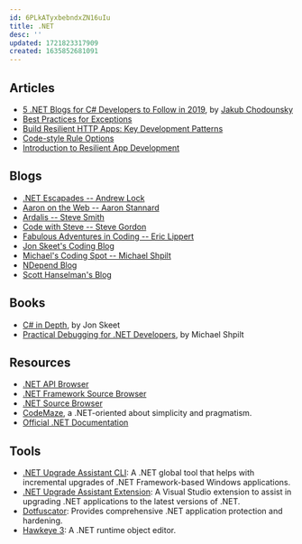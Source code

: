```yaml
---
id: 6PLkATyxbebndxZN16uIu
title: .NET
desc: ''
updated: 1721823317909
created: 1635852681091
---
```


## Articles

- [5 .NET Blogs for C# Developers to Follow in 2019](https://jakubgarfield.medium.com/5-net-blogs-for-c-developers-to-follow-in-2019-2b4af10927ae), by [Jakub Chodounsky](https://jakubgarfield.medium.com/)
- [Best Practices for Exceptions](https://learn.microsoft.com/en-us/dotnet/standard/exceptions/best-practices-for-exceptions)
- [Build Resilient HTTP Apps: Key Development Patterns](https://learn.microsoft.com/en-us/dotnet/core/resilience/http-resilience)
- [Code-style Rule Options](https://learn.microsoft.com/en-us/dotnet/fundamentals/code-analysis/code-style-rule-options)
- [Introduction to Resilient App Development](https://learn.microsoft.com/en-us/dotnet/core/resilience)

## Blogs

- [.NET Escapades -- Andrew Lock](https://andrewlock.net/)
- [Aaron on the Web -- Aaron Stannard](https://aaronstannard.com/)
- [Ardalis -- Steve Smith](https://ardalis.com/blog)
- [Code with Steve -- Steve Gordon](https://www.stevejgordon.co.uk/)
- [Fabulous Adventures in Coding -- Eric Lippert](https://ericlippert.com/)
- [Jon Skeet's Coding Blog](https://codeblog.jonskeet.uk/)
- [Michael's Coding Spot -- Michael Shpilt](https://michaelscodingspot.com/)
- [NDepend Blog](https://blog.ndepend.com/)
- [Scott Hanselman's Blog](https://www.hanselman.com/blog)

## Books

- [C# in Depth](https://csharpindepth.com/), by Jon Skeet
- [Practical Debugging for .NET Developers](https://practicaldebugging.net/), by Michael Shpilt

## Resources

- [.NET API Browser](https://docs.microsoft.com/en-us/dotnet/api)
- [.NET Framework Source Browser](https://referencesource.microsoft.com/)
- [.NET Source Browser](https://source.dot.net/)
- [CodeMaze](https://code-maze.com/), a .NET-oriented about simplicity and pragmatism.
- [Official .NET Documentation](https://docs.microsoft.com/en-us/dotnet)

## Tools

- [.NET Upgrade Assistant CLI](https://dotnet.microsoft.com/en-us/platform/upgrade-assistant): A .NET global tool that helps with incremental upgrades of .NET Framework-based Windows applications.
- [.NET Upgrade Assistant Extension](https://marketplace.visualstudio.com/items?itemName=ms-dotnettools.upgradeassistant): A Visual Studio extension to assist in upgrading .NET applications to the latest versions of .NET.
- [Dotfuscator](https://docs.microsoft.com/en-us/visualstudio/ide/dotfuscator): Provides comprehensive .NET application protection and hardening.
- [Hawkeye 3](https://github.com/zrfisaac/Hawkeye3): A .NET runtime object editor.
